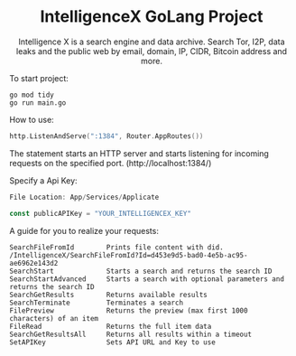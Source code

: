 <div align="center">
  <h1>IntelligenceX GoLang Project</h1>
</div>
<p align="center">
   Intelligence X is a search engine and data archive. Search Tor, I2P, data leaks and the public web by email, domain, IP, CIDR, Bitcoin address and more.
</p>

To start project:

```
go mod tidy
go run main.go
```

How to use:

```go
http.ListenAndServe(":1384", Router.AppRoutes())
```
The statement starts an HTTP server and starts listening for incoming requests on the specified port. (http://localhost:1384/)

Specify a Api Key:
```go
File Location: App/Services/Applicate

const publicAPIKey = "YOUR_INTELLIGENCEX_KEY"
```

A guide for you to realize your requests:

```
SearchFileFromId        Prints file content with did.           /IntelligenceX/SearchFileFromId?Id=d453e9d5-bad0-4e5b-ac95-ae6962e143d2
SearchStart             Starts a search and returns the search ID
SearchStartAdvanced     Starts a search with optional parameters and returns the search ID
SearchGetResults        Returns available results
SearchTerminate         Terminates a search
FilePreview             Returns the preview (max first 1000 characters) of an item
FileRead                Returns the full item data
SearchGetResultsAll     Returns all results within a timeout
SetAPIKey               Sets API URL and Key to use
```
